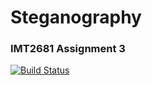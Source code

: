 Steganography
=======

### IMT2681 Assignment 3

[![Build Status](https://travis-ci.org/uhajzeraj/stegano.svg?branch=master)](https://travis-ci.org/uhajzeraj/stegano)
